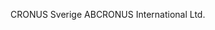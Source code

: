 <span data-ttu-id="d69aa-101">CRONUS Sverige AB</span><span class="sxs-lookup"><span data-stu-id="d69aa-101">CRONUS International Ltd.</span></span>
